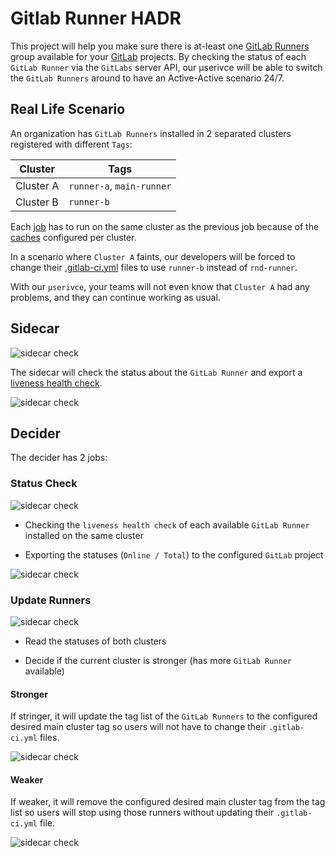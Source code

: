 # Gitlab Runner HADR

This project will help you make sure there is at-least one
[GitLab Runners](https://docs.gitlab.com/runner/) group available for your
[GitLab](https://docs.gitlab.com/ee/user/project/working_with_projects.html)
projects. By checking the status of each `GitLab Runner` via the `GitLabs`
server API, our μserivce will be able to switch the `GitLab Runners` around to
have an Active-Active scenario 24/7.

## Real Life Scenario

An organization has `GitLab Runners` installed in 2 separated clusters
registered with different `Tags`:

| Cluster   | Tags                      |
|-----------|---------------------------|
| Cluster A | `runner-a`, `main-runner` |
| Cluster B | `runner-b`                |

Each [job](https://docs.gitlab.com/ee/ci/jobs/) has to run on the same cluster
as the previous job because of the
[caches](https://docs.gitlab.com/ee/ci/caching/) configured per cluster.

In a scenario where `Cluster A` faints, our developers will be forced to change
their [.gitlab-ci.yml](https://docs.gitlab.com/ee/ci/yaml/?query=.gitlab-ci)
files to use `runner-b` instead of `rnd-runner`.

With our `μserivce`, your teams will not even know that `Cluster A` had any
problems, and they can continue working as usual.

## Sidecar

![sidecar check](/docs/visio/1.%20Sidecar%20check.PNG)

The sidecar will check the status about the `GitLab Runner` and export a
[liveness health check][liveness health check].

[liveness health check]: https://kubernetes.io/docs/tasks/configure-pod-container/configure-liveness-readiness-startup-probes/#define-a-liveness-command

![sidecar check](/docs/visio/1.%20Sidecar%20check%20explained.PNG)

## Decider

The decider has 2 jobs:

### Status Check

![sidecar check](/docs/visio/2.%20Decider%20check.PNG)

- Checking the `liveness health check` of each available `GitLab Runner`
installed on the same cluster

- Exporting the statuses (`Online / Total`) to the configured
`GitLab` project

![sidecar check](/docs/visio/2.%20Decider%20check%20explained.PNG)

### Update Runners

![sidecar check](/docs/visio/3.%20Deciders%20action.PNG)

- Read the statuses of both clusters

- Decide if the current cluster is stronger (has more
  `GitLab Runner` available)

#### Stronger

If stringer, it will update the tag list of the `GitLab Runners`
to the configured desired main cluster tag so users will not have to change
their `.gitlab-ci.yml` files.

![sidecar check](/docs/visio/3.%20Deciders%20action%20-%20win.PNG)

#### Weaker

If weaker, it will remove the configured desired main cluster tag from
the tag list so users will stop using those runners without updating their
`.gitlab-ci.yml` file.

![sidecar check](/docs/visio/3.%20Deciders%20action%20-%20lose.PNG)
